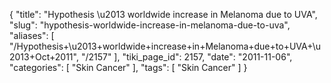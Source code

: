 {
    "title": "Hypothesis \u2013 worldwide increase in Melanoma due to UVA",
    "slug": "hypothesis-worldwide-increase-in-melanoma-due-to-uva",
    "aliases": [
        "/Hypothesis+\u2013+worldwide+increase+in+Melanoma+due+to+UVA+\u2013+Oct+2011",
        "/2157"
    ],
    "tiki_page_id": 2157,
    "date": "2011-11-06",
    "categories": [
        "Skin Cancer"
    ],
    "tags": [
        "Skin Cancer"
    ]
}